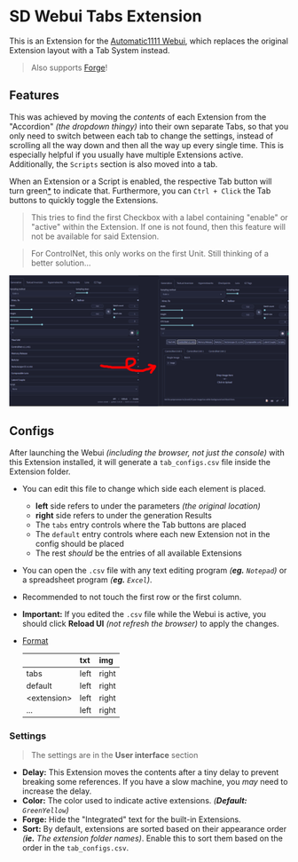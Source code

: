 ﻿# SD Webui Tabs Extension
This is an Extension for the [Automatic1111 Webui](https://github.com/AUTOMATIC1111/stable-diffusion-webui), which replaces the original Extension layout with a Tab System instead.

> Also supports [Forge](https://github.com/lllyasviel/stable-diffusion-webui-forge)!

## Features
This was achieved by moving the *contents* of each Extension from the "Accordion" *(the dropdown thingy)* into their own separate Tabs, 
so that you only need to switch between each tab to change the settings, instead of scrolling all the way down and then all the way up every single time. 
This is especially helpful if you usually have multiple Extensions active.
Additionally, the `Scripts` section is also moved into a tab.

When an Extension or a Script is enabled, the respective Tab button will turn green[*](#settings) to indicate that. Furthermore, you can `Ctrl + Click` the Tab buttons to quickly toggle the Extensions.
> This tries to find the first Checkbox with a label containing "enable" or "active" within the Extension. If one is not found, then this feature will not be available for said Extension.

> For ControlNet, this only works on the first Unit. Still thinking of a better solution...

<p align="center"><img src="demo.jpg" width=768></p>

## Configs
After launching the Webui *(including the browser, not just the console)* with this Extension installed, it will generate a `tab_configs.csv` file inside the Extension folder.

- You can edit this file to change which side each element is placed. 
    - **left** side refers to under the parameters *(the original location)*
    - **right** side refers to under the generation Results
    - The `tabs` entry controls where the Tab buttons are placed
    - The `default` entry controls where each new Extension not in the config should be placed
    - The rest *should* be the entries of all available Extensions

- You can open the `.csv` file with any text editing program *(**eg.** `Notepad`)* or a spreadsheet program *(**eg.** `Excel`)*. 
- Recommended to not touch the first row or the first column.
- **Important:** If you edited the `.csv` file while the Webui is active, you should click **Reload UI** *(not refresh the browser)* to apply the changes.
- <ins>Format</ins>

    |     | txt | img |
    |-----|-----|-----|
    | tabs| left|right|
    |default|left|right|
    |\<extension\>|left|right|
    | ... | left|right|

### Settings
> The settings are in the **User interface** section
- **Delay:** This Extension moves the contents after a tiny delay to prevent breaking some references. If you have a slow machine, you *may* need to increase the delay.
- **Color:** The color used to indicate active extensions. *(**Default:** `GreenYellow`)*
- **Forge:** Hide the "Integrated" text for the built-in Extensions.
- **Sort:** By default, extensions are sorted based on their appearance order *(**ie.** The extension folder names)*. Enable this to sort them based on the order in the `tab_configs.csv`.
